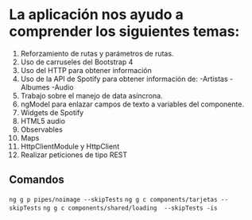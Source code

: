 # La aplicación nos ayudo  a comprender  los siguientes temas:

1. Reforzamiento de rutas y parámetros de rutas.
2. Uso de carruseles del Bootstrap 4
3. Uso del HTTP para obtener información
4. Uso de la API de Spotify para obtener información de:
    -Artistas
    -Albumes
    -Audio
5. Trabajo sobre el manejo de data asíncrona.
6. ngModel para enlazar campos de texto a variables del componente.
7. Widgets de Spotify
8. HTML5 audio
9. Observables
10. Maps
11. HttpClientModule y HttpClient
12. Realizar peticiones de tipo REST

## Comandos
``` ng g p pipes/noimage --skipTests ```
``` ng g c components/tarjetas --skipTests ```
``` ng g c components/shared/loading  --skipTests -is ```
